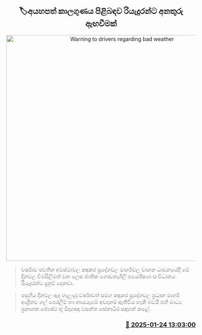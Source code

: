 <p align='center'><b><h2 align='center' title='Warning to drivers regarding bad weather'>🏷අයහපත් කාලගුණය පිළිබඳ​ව රියැදුරන්ට අනතුරු ඇඟවීමක්</h2></b></p>
<p align='center'><img src='https://helakuru.sgp1.cdn.digitaloceanspaces.com/esana/images/lib/road-wind.jpg' width='600' alt='Warning to drivers regarding bad weather'></p>

> වර්ෂාව පවතින අවස්ථාවල කඳුකර ප්‍රදේශවල මාර්ගවල වාහන ධාවනයේදී මේ දිනවල විමසිලිමත් වන ලෙ​ස ජාතික ගොඩනැගිලි පර්යේෂණ සංවිධානය රියැදුරන්ට දැනුම් දෙනවා.

> පසුගිය දිනවල ඇ​ද හැලුණු වර්ෂාවත් සමග‍ කඳුකර ප්‍රදේශවල ප්‍රධාන මාර්ග ආශ්‍රිතව ගල් පෙරලීම් හා නායයෑමේ අවදානම් ඇතිවිය හැකි බවයි එහි මාධ්‍ය ප්‍රකාශක ජ්‍යෙෂ්ඨ භූ විද්‍යාඥ වසන්ත සේනාධීර සඳහන් කළේ.



<h3 align='right'><a href='https://www.helakuru.lk/esana/p/106855/'>📅 2025-01-24 13:03:00</a></h3>
